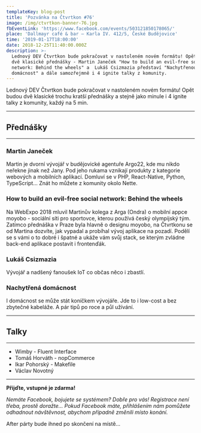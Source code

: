 ```yaml
---
templateKey: blog-post
title: 'Pozvánka na Čtvrtkon #76'
image: /img/ctvrtkon-banner-76.jpg
fbEventLink: 'https://www.facebook.com/events/503121850178065/'
place: 'Dallmayr café & bar – Karla IV. 412/5, České Budějovice'
time: '2019-01-17T18:00:00'
date: 2018-12-25T11:40:00.000Z
description: >-
  Lednový DEV Čtvrtkon bude pokračovat v nastoleném novém formátu! Opět budou
  dvě klasické přednášky - Martin Janeček "How to build an evil-free social
  network: Behind the wheels" a  Lukáš Csizmazia představí "Nachytřenou
  domácnost" a dále samozřejmně i 4 ignite talky z komunity.
---
```

Lednový DEV Čtvrtkon bude pokračovat v nastoleném novém formátu! Opět budou dvě klasické trochu kratší přednášky a stejně jako minule i 4 ignite talky z komunity, každý na 5 min.

- - -

## Přednášky

- - -

### Martin Janeček

Martin je dvorní vývojář v budějovické agentuře Argo22, kde mu nikdo neřekne jinak než Jany. Pod jeho rukama vznikají produkty z kategorie webových a mobilních aplikací. Domluví se v PHP, React-Native, Python, TypeScript… Znát ho můžete z komunity okolo Nette.

### How to build an evil-free social network: Behind the wheels

Na WebExpo 2018 mluvil Martinův kolega z Arga (Ondra) o mobilní appce moyobo - sociální síti pro sportovce, kterou používá český olympijský tým. Zatímco přednáška v Praze byla hlavně o designu moyobo, na Čtvrtkonu se od Martina dozvíte, jak vypadal a probíhal vývoj aplikace na pozadí. Podělí se s vámi o to dobré i špatné a ukáže vám svůj stack, se kterým zvládne back-end aplikace postavit i frontenďák.

### Lukáš Csizmazia

Vývojář a nadšený fanoušek IoT co občas něco i zbastlí.

### Nachytřená domácnost

I domácnost se může stát koníčkem vývojáře. Jde to i low-cost a bez zbytečné kabeláže. A pár tipů po roce a půl užívání.

- - -

## Talky

- - -

* Wimby - Fluent Interface
* Tomáš Horváth - nopCommerce
* Ikar Pohorský - Makefile
* Václav Novotný

- - -

**Přijďte, vstupné je zdarma!**

_Nemáte Facebook, bojujete se systémem? Dobře pro vás! Registrace není třeba, prostě doražte… Pokud Facebook máte, přihlášením nám pomůžete odhadnout návštěvnost, abychom případně změnili místo konání._

After párty bude ihned po skončení na místě…
